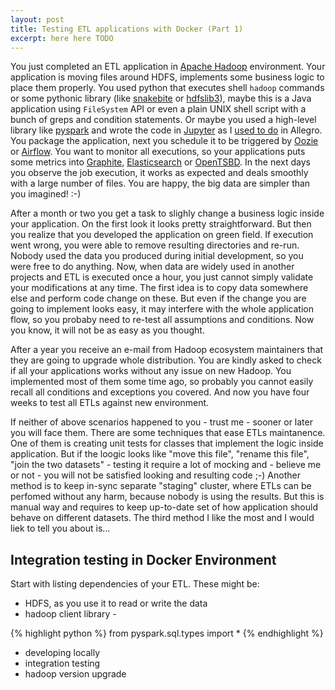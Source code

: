 ```yaml
---
layout: post
title: Testing ETL applications with Docker (Part 1)
excerpt: here here TODO
---
```


You just completed an ETL application in [Apache Hadoop](TODOapachehadoop) environment. Your application is moving files around HDFS, implements some business logic to place them properly. You used python that executes shell `hadoop` commands or some pythonic library (like [snakebite](TODOsnakebitelink) or [hdfslib3](TODOotherpythonlibrarylink)), maybe this is a Java application using `FileSystem` API or even a plain UNIX shell script with a bunch of greps and condition statements. Or maybe you used a high-level library like [pyspark](https://spark.apache.org/docs/latest/quick-start.html) and wrote the code in [Jupyter](http://jupyter.org/) as I [used to do](https://www.slideshare.net/MariuszStrzelecki/one-jupyter-to-rule-them-all) in Allegro. You package the application, next you schedule it to be triggered by [Oozie](TODOoozielink) or [Airflow](TODOairflowlink). You want to monitor all executions, so your applications puts some metrics into [Graphite](TODOgraphitelink), [Elasticsearch](TODOelasticlink) or [OpenTSBD](opentsdblink). In the next days you observe the job execution, it works as expected and deals smoothly with a large number of files. You are happy, the big data are simpler than you imagined! :-)

After a month or two you get a task to slighly change a business logic inside your application. On the first look it looks pretty straightforward. But then you realize that you developed the application on green field. If execution went wrong, you were able to remove resulting directories and re-run. Nobody used the data you produced during initial development, so you were free to do anything. Now, when data are widely used in another projects and ETL is executed once a hour, you just cannot simply validate your modifications at any time. The first idea is to copy data somewhere else and perform code change on these. But even if the change you are going to implement looks easy, it may interfere with the whole application flow, so you probaby need to re-test all assumptions and conditions. Now you know, it will not be as easy as you thought.

After a year you receive an e-mail from Hadoop ecosystem maintainers that they are going to upgrade whole distribution. You are kindly asked to check if all your applications works without any issue on new Hadoop. You implemented most of them some time ago, so probably you cannot easily recall all conditions and exceptions you covered. And now you have four weeks to test all ETLs against new environment.

If neither of above scenarios happened to you - trust me - sooner or later you will face them. There are some techniques that ease ETLs maintanence. One of them is creating unit tests for classes that implement the logic inside application. But if the loogic looks like "move this file", "rename this file", "join the two datasets" - testing it require a lot of mocking and - believe me or not - you will not be satisfied looking and resulting code ;-) Another method is to keep in-sync separate "staging" cluster, where ETLs can be perfomed without any harm, because nobody is using the results. But this is manual way and requires to keep up-to-date set of how application should behave on different datasets. The third method I like the most and I would liek to tell you about is...

## Integration testing in Docker Environment

Start with listing dependencies of your ETL. These might be:

* HDFS, as you use it to read or write the data
* hadoop client library -  




{% highlight python %}
from pyspark.sql.types import *
{% endhighlight %}


 - developing locally
 - integration testing
 - hadoop version upgrade
